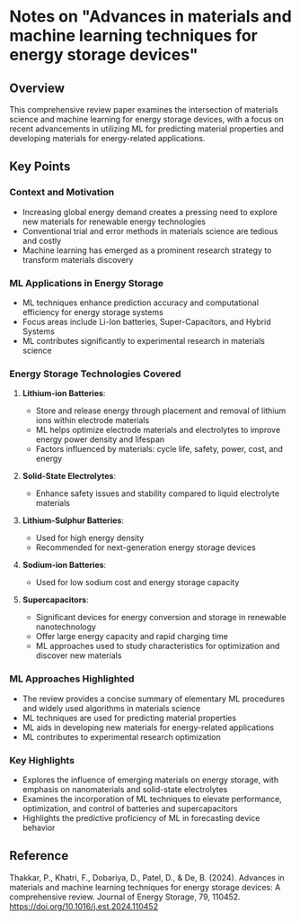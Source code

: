 # Notes on "Advances in materials and machine learning techniques for energy storage devices"

## Overview
This comprehensive review paper examines the intersection of materials science and machine learning for energy storage devices, with a focus on recent advancements in utilizing ML for predicting material properties and developing materials for energy-related applications.

## Key Points

### Context and Motivation
- Increasing global energy demand creates a pressing need to explore new materials for renewable energy technologies
- Conventional trial and error methods in materials science are tedious and costly
- Machine learning has emerged as a prominent research strategy to transform materials discovery

### ML Applications in Energy Storage
- ML techniques enhance prediction accuracy and computational efficiency for energy storage systems
- Focus areas include Li-Ion batteries, Super-Capacitors, and Hybrid Systems
- ML contributes significantly to experimental research in materials science

### Energy Storage Technologies Covered
1. **Lithium-ion Batteries**:
   - Store and release energy through placement and removal of lithium ions within electrode materials
   - ML helps optimize electrode materials and electrolytes to improve energy power density and lifespan
   - Factors influenced by materials: cycle life, safety, power, cost, and energy

2. **Solid-State Electrolytes**:
   - Enhance safety issues and stability compared to liquid electrolyte materials

3. **Lithium-Sulphur Batteries**:
   - Used for high energy density
   - Recommended for next-generation energy storage devices

4. **Sodium-ion Batteries**:
   - Used for low sodium cost and energy storage capacity

5. **Supercapacitors**:
   - Significant devices for energy conversion and storage in renewable nanotechnology
   - Offer large energy capacity and rapid charging time
   - ML approaches used to study characteristics for optimization and discover new materials

### ML Approaches Highlighted
- The review provides a concise summary of elementary ML procedures and widely used algorithms in materials science
- ML techniques are used for predicting material properties
- ML aids in developing new materials for energy-related applications
- ML contributes to experimental research optimization

### Key Highlights
- Explores the influence of emerging materials on energy storage, with emphasis on nanomaterials and solid-state electrolytes
- Examines the incorporation of ML techniques to elevate performance, optimization, and control of batteries and supercapacitors
- Highlights the predictive proficiency of ML in forecasting device behavior

## Reference
Thakkar, P., Khatri, F., Dobariya, D., Patel, D., & De, B. (2024). Advances in materials and machine learning techniques for energy storage devices: A comprehensive review. Journal of Energy Storage, 79, 110452. https://doi.org/10.1016/j.est.2024.110452
